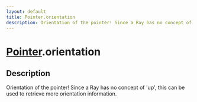 ```yaml
---
layout: default
title: Pointer.orientation
description: Orientation of the pointer! Since a Ray has no concept of 'up', this can be used to retrieve more orientation information.
---
```

# [Pointer]({{site.url}}/Pages/Reference/Pointer.html).orientation

## Description
Orientation of the pointer! Since a Ray has no concept
of 'up', this can be used to retrieve more orientation information.

